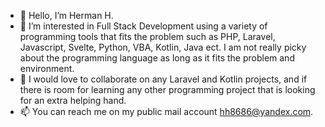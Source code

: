 - 👋 Hello, I’m Herman H.
- 👀 I’m interested in Full Stack Development using a variety of programming tools that fits the problem such as PHP, Laravel, Javascript, Svelte, Python, VBA, Kotlin, Java ect.  I am not really picky about the programming language as long as it fits the problem and environment.
- 💞️ I would love to collaborate on any Laravel and Kotlin projects, and if there is room for learning any other programming project that is looking for an extra helping hand.
- 📫 You can reach me on my public mail account hh8686@yandex.com.

<!---
Hmerman6006/Hmerman6006 is a ✨ special ✨ repository because its `README.md` (this file) appears on your GitHub profile.
You can click the Preview link to take a look at your changes.
--->
